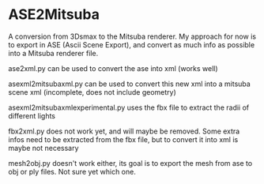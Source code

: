 # ASE2Mitsuba

A conversion from 3Dsmax to the Mitsuba renderer.
My approach for now is to export in ASE (Ascii Scene Export), and convert as much info as possible into a Mitsuba renderer file.

ase2xml.py can be used to convert the ase into xml (works well)

asexml2mitsubaxml.py can be used to convert this new xml into a mitsuba scene xml (incomplete, does not include geometry)

asexml2mitsubaxmlexperimental.py uses the fbx file to extract the radii of different lights

fbx2xml.py does not work yet, and will maybe be removed.
Some extra infos need to be extracted from the fbx file, but to convert it into xml is maybe not necessary

mesh2obj.py doesn't work either, its goal is to export the mesh from ase to obj or ply files. Not sure yet which one.
